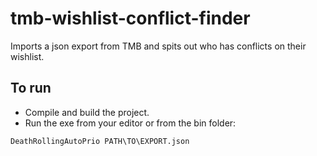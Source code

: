 # tmb-wishlist-conflict-finder
Imports a json export from TMB and spits out who has conflicts on their wishlist.

## To run
- Compile and build the project.
- Run the exe from your editor or from the bin folder:

`DeathRollingAutoPrio PATH\TO\EXPORT.json`

